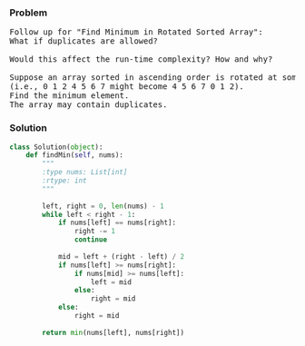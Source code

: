 ### Problem

<pre>
Follow up for "Find Minimum in Rotated Sorted Array":
What if duplicates are allowed?

Would this affect the run-time complexity? How and why?

Suppose an array sorted in ascending order is rotated at some pivot unknown to you beforehand.
(i.e., 0 1 2 4 5 6 7 might become 4 5 6 7 0 1 2).
Find the minimum element.
The array may contain duplicates.
</pre>
### Solution
```python
class Solution(object):
    def findMin(self, nums):
        """
        :type nums: List[int]
        :rtype: int
        """
        
        left, right = 0, len(nums) - 1
        while left < right - 1:
            if nums[left] == nums[right]:
                right -= 1
                continue
            
            mid = left + (right - left) / 2
            if nums[left] >= nums[right]:
                if nums[mid] >= nums[left]:
                    left = mid
                else:
                    right = mid
            else:
                right = mid
        
        return min(nums[left], nums[right])
        
```